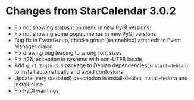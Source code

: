 # Changes from StarCalendar 3.0.2

- Fix not showing status icon menu in new PyGI versions
- Fix not showing some popup menus in new PyGI versions
- Bug fix in EventGroup, checks group (as enabled) after edit in Event Manager dialog
- Fix drawing bug leading to wrong font sizes
- Fix #26, exception in systems with non-UTF8 locale
- Add `gir1.2-gtk-3.0` package to Debian dependencies(`install-debian`) to install automatically and avoid confusions
- Update (very outdated) description in install-debian, install-fedora and install-suse
- Fix PyGI warnings
